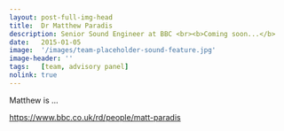 ```yaml
---
layout: post-full-img-head
title:  Dr Matthew Paradis
description: Senior Sound Engineer at BBC <br><b>Coming soon...</b>
date:   2015-01-05
image:  '/images/team-placeholder-sound-feature.jpg'
image-header: ''
tags:   [team, advisory panel]
nolink: true
---
```

Matthew is ...

https://www.bbc.co.uk/rd/people/matt-paradis
